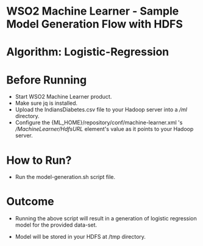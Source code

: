 WSO2 Machine Learner - Sample Model Generation Flow with HDFS
=============================================================

Algorithm: Logistic-Regression
==============================

Before Running
==============

* Start WSO2 Machine Learner product.
* Make sure jq is installed.
* Upload the IndiansDiabetes.csv file to your Hadoop server into a */ml* directory.
* Configure the {ML_HOME}/repository/conf/machine-learner.xml 's */MachineLearner/HdfsURL* element's value as it points to your Hadoop server.

How to Run?
===========

* Run the model-generation.sh script file.

Outcome
=======

* Running the above script will result in a generation of logistic regression model for the provided data-set.

* Model will be stored in your HDFS at /tmp directory.
